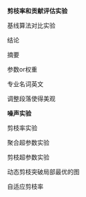 **剪枝率和贡献评估实验**

基线算法对比实验

结论

摘要

参数or权重

专业名词英文

调整段落使得美观



**噪声实验**

剪枝率实验

聚合超参数实验

剪枝超参数实验

动态剪枝突破局部最优的图



自适应剪枝率
